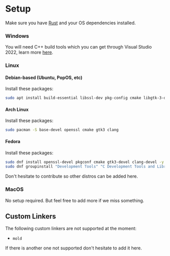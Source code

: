 # Setup

Make sure you have [Rust](https://www.rust-lang.org/) and your OS dependencies
installed.

### Windows

You will need C++ build tools which you can get through Visual Studio 2022,
learn more
[here](https://learn.microsoft.com/en-us/windows/dev-environment/rust/setup#install-visual-studio-recommended-or-the-microsoft-c-build-tools).

### Linux

#### Debian-based (Ubuntu, PopOS, etc)

Install these packages:

```sh
sudo apt install build-essential libssl-dev pkg-config cmake libgtk-3-dev libclang-dev
```

#### Arch Linux

Install these packages:

```sh
sudo pacman -S base-devel openssl cmake gtk3 clang
```

#### Fedora

Install these packages:

```sh
sudo dnf install openssl-devel pkgconf cmake gtk3-devel clang-devel -y
sudo dnf groupinstall "Development Tools" "C Development Tools and Libraries" -y
```

Don't hesitate to contribute so other distros can be added here.

### MacOS

No setup required. But feel free to add more if we miss something.

## Custom Linkers

The following custom linkers are not supported at the moment:

-   `mold`

If there is another one not supported don't hesitate to add it here.
